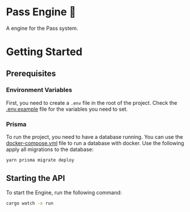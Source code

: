 # Pass Engine 🚂
A engine for the Pass system.

# Getting Started
## Prerequisites
### Environment Variables
First, you need to create a `.env` file in the root of the project. Check the [.env.example](./.env.example) file for the variables you need to set.

### Prisma
To run the project, you need to have a database running. You can use the [docker-compose.yml](../docker-compose.yml) file to run a database with docker.
Use the following apply all migrations to the database:
```bash
yarn prisma migrate deploy
```
## Starting the API
To start the Engine, run the following command:
```bash
cargo watch -x run
```